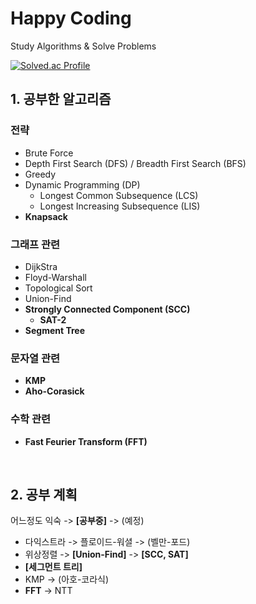 # Happy Coding

Study Algorithms & Solve Problems

[![Solved.ac Profile](http://mazassumnida.wtf/api/v2/generate_badge?boj=husask)](https://solved.ac/husask/)


## 1. 공부한 알고리즘 
### 전략
- Brute Force
- Depth First Search (DFS) / Breadth First Search (BFS)
- Greedy
- Dynamic Programming (DP)
    + Longest Common Subsequence (LCS)
    + Longest Increasing Subsequence (LIS)
- **Knapsack**

### 그래프 관련
- DijkStra
- Floyd-Warshall
- Topological Sort
- Union-Find
- **Strongly Connected Component (SCC)**
    + **SAT-2**
- **Segment Tree**

### 문자열 관련
- **KMP**
- **Aho-Corasick**

### 수학 관련
- **Fast Feurier Transform (FFT)**

<br />

## 2. 공부 계획

어느정도 익숙 -> **\[공부중\]** -> \(예정\)

- 다익스트라 -> 플로이드-워셜 -> \(벨만-포드\)
- 위상정렬 -> **\[Union-Find\]** -> **\[SCC, SAT\]**
- **\[세그먼트 트리\]**
- KMP -> \(아호-코라식\)
- **FFT** -> NTT
